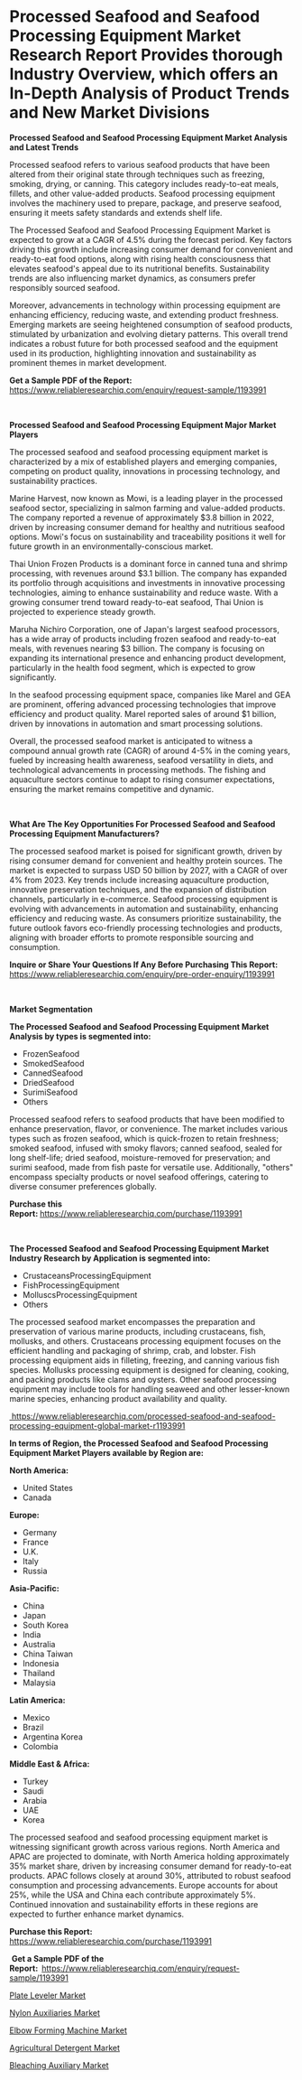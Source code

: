 <p><h1>Processed Seafood and Seafood Processing Equipment Market Research Report Provides thorough Industry Overview, which offers an In-Depth Analysis of Product Trends and New Market Divisions</h1></p><p><strong>Processed Seafood and Seafood Processing Equipment Market Analysis and Latest Trends</strong></p>
<p><p>Processed seafood refers to various seafood products that have been altered from their original state through techniques such as freezing, smoking, drying, or canning. This category includes ready-to-eat meals, fillets, and other value-added products. Seafood processing equipment involves the machinery used to prepare, package, and preserve seafood, ensuring it meets safety standards and extends shelf life.</p><p>The Processed Seafood and Seafood Processing Equipment Market is expected to grow at a CAGR of 4.5% during the forecast period. Key factors driving this growth include increasing consumer demand for convenient and ready-to-eat food options, along with rising health consciousness that elevates seafood's appeal due to its nutritional benefits. Sustainability trends are also influencing market dynamics, as consumers prefer responsibly sourced seafood.</p><p>Moreover, advancements in technology within processing equipment are enhancing efficiency, reducing waste, and extending product freshness. Emerging markets are seeing heightened consumption of seafood products, stimulated by urbanization and evolving dietary patterns. This overall trend indicates a robust future for both processed seafood and the equipment used in its production, highlighting innovation and sustainability as prominent themes in market development.</p></p>
<p><strong>Get a Sample PDF of the Report:&nbsp;</strong> <a href="https://www.reliableresearchiq.com/enquiry/request-sample/1193991?utm_campaign=1088&utm_medium=2&utm_source=Github&utm_content=ia&utm_term=11102024&utm_id=processed-seafood-and-seafood-processing-equipment">https://www.reliableresearchiq.com/enquiry/request-sample/1193991</a></p>
<p>&nbsp;</p>
<p><strong>Processed Seafood and Seafood Processing Equipment Major Market Players</strong></p>
<p><p>The processed seafood and seafood processing equipment market is characterized by a mix of established players and emerging companies, competing on product quality, innovations in processing technology, and sustainability practices.</p><p>Marine Harvest, now known as Mowi, is a leading player in the processed seafood sector, specializing in salmon farming and value-added products. The company reported a revenue of approximately $3.8 billion in 2022, driven by increasing consumer demand for healthy and nutritious seafood options. Mowi's focus on sustainability and traceability positions it well for future growth in an environmentally-conscious market.</p><p>Thai Union Frozen Products is a dominant force in canned tuna and shrimp processing, with revenues around $3.1 billion. The company has expanded its portfolio through acquisitions and investments in innovative processing technologies, aiming to enhance sustainability and reduce waste. With a growing consumer trend toward ready-to-eat seafood, Thai Union is projected to experience steady growth.</p><p>Maruha Nichiro Corporation, one of Japan's largest seafood processors, has a wide array of products including frozen seafood and ready-to-eat meals, with revenues nearing $3 billion. The company is focusing on expanding its international presence and enhancing product development, particularly in the health food segment, which is expected to grow significantly.</p><p>In the seafood processing equipment space, companies like Marel and GEA are prominent, offering advanced processing technologies that improve efficiency and product quality. Marel reported sales of around $1 billion, driven by innovations in automation and smart processing solutions.</p><p>Overall, the processed seafood market is anticipated to witness a compound annual growth rate (CAGR) of around 4-5% in the coming years, fueled by increasing health awareness, seafood versatility in diets, and technological advancements in processing methods. The fishing and aquaculture sectors continue to adapt to rising consumer expectations, ensuring the market remains competitive and dynamic.</p></p>
<p>&nbsp;</p>
<p><strong>What Are The Key Opportunities For Processed Seafood and Seafood Processing Equipment Manufacturers?</strong></p>
<p><p>The processed seafood market is poised for significant growth, driven by rising consumer demand for convenient and healthy protein sources. The market is expected to surpass USD 50 billion by 2027, with a CAGR of over 4% from 2023. Key trends include increasing aquaculture production, innovative preservation techniques, and the expansion of distribution channels, particularly in e-commerce. Seafood processing equipment is evolving with advancements in automation and sustainability, enhancing efficiency and reducing waste. As consumers prioritize sustainability, the future outlook favors eco-friendly processing technologies and products, aligning with broader efforts to promote responsible sourcing and consumption.</p></p>
<p><strong>Inquire or Share Your Questions If Any Before Purchasing This Report:</strong> <a href="https://www.reliableresearchiq.com/enquiry/pre-order-enquiry/1193991?utm_campaign=1088&utm_medium=2&utm_source=Github&utm_content=ia&utm_term=11102024&utm_id=processed-seafood-and-seafood-processing-equipment">https://www.reliableresearchiq.com/enquiry/pre-order-enquiry/1193991</a></p>
<p>&nbsp;</p>
<p><strong>Market Segmentation</strong></p>
<p><strong>The Processed Seafood and Seafood Processing Equipment Market Analysis by types is segmented into:</strong></p>
<p><ul><li>FrozenSeafood</li><li>SmokedSeafood</li><li>CannedSeafood</li><li>DriedSeafood</li><li>SurimiSeafood</li><li>Others</li></ul></p>
<p><p>Processed seafood refers to seafood products that have been modified to enhance preservation, flavor, or convenience. The market includes various types such as frozen seafood, which is quick-frozen to retain freshness; smoked seafood, infused with smoky flavors; canned seafood, sealed for long shelf-life; dried seafood, moisture-removed for preservation; and surimi seafood, made from fish paste for versatile use. Additionally, "others" encompass specialty products or novel seafood offerings, catering to diverse consumer preferences globally.</p></p>
<p><strong>Purchase this Report:&nbsp;</strong><a href="https://www.reliableresearchiq.com/purchase/1193991?utm_campaign=1088&utm_medium=2&utm_source=Github&utm_content=ia&utm_term=11102024&utm_id=processed-seafood-and-seafood-processing-equipment">https://www.reliableresearchiq.com/purchase/1193991</a></p>
<p>&nbsp;</p>
<p><strong>The Processed Seafood and Seafood Processing Equipment Market Industry Research by Application is segmented into:</strong></p>
<p><ul><li>CrustaceansProcessingEquipment</li><li>FishProcessingEquipment</li><li>MolluscsProcessingEquipment</li><li>Others</li></ul></p>
<p><p>The processed seafood market encompasses the preparation and preservation of various marine products, including crustaceans, fish, mollusks, and others. Crustaceans processing equipment focuses on the efficient handling and packaging of shrimp, crab, and lobster. Fish processing equipment aids in filleting, freezing, and canning various fish species. Mollusks processing equipment is designed for cleaning, cooking, and packing products like clams and oysters. Other seafood processing equipment may include tools for handling seaweed and other lesser-known marine species, enhancing product availability and quality.</p></p>
<p><a href="https://www.reliableresearchiq.com/processed-seafood-and-seafood-processing-equipment-global-market-r1193991?utm_campaign=1088&utm_medium=2&utm_source=Github&utm_content=ia&utm_term=11102024&utm_id=processed-seafood-and-seafood-processing-equipment">&nbsp;https://www.reliableresearchiq.com/processed-seafood-and-seafood-processing-equipment-global-market-r1193991</a></p>
<p><strong>In terms of Region, the Processed Seafood and Seafood Processing Equipment Market Players available by Region are:</strong></p>
<p>
    <p> <strong> North America: </strong>
        <ul>
            <li>United States</li>
            <li>Canada</li>
        </ul>
        </p> 
    <p> <strong> Europe: </strong>
        <ul>
            <li>Germany</li>
            <li>France</li>
            <li>U.K.</li>
            <li>Italy</li>
            <li>Russia</li>
        </ul>
        </p> 
    <p> <strong> Asia-Pacific: </strong>
        <ul>
            <li>China</li>
            <li>Japan</li>
            <li>South Korea</li>
            <li>India</li>
            <li>Australia</li>
            <li>China Taiwan</li>
            <li>Indonesia</li>
            <li>Thailand</li>
            <li>Malaysia</li>
        </ul>
        </p> 
    <p> <strong> Latin America: </strong>
        <ul>
            <li>Mexico</li>
            <li>Brazil</li>
            <li>Argentina Korea</li>
            <li>Colombia</li>
        </ul>
        </p> 
    <p> <strong> Middle East & Africa: </strong>
        <ul>
            <li>Turkey</li>
            <li>Saudi</li>
            <li>Arabia</li>
            <li>UAE</li>
            <li>Korea</li>
        </ul>
    </p>
    </p>
<p><p>The processed seafood and seafood processing equipment market is witnessing significant growth across various regions. North America and APAC are projected to dominate, with North America holding approximately 35% market share, driven by increasing consumer demand for ready-to-eat products. APAC follows closely at around 30%, attributed to robust seafood consumption and processing advancements. Europe accounts for about 25%, while the USA and China each contribute approximately 5%. Continued innovation and sustainability efforts in these regions are expected to further enhance market dynamics.</p></p>
<p><strong>Purchase this Report: </strong><a href="https://www.reliableresearchiq.com/purchase/1193991?utm_campaign=1088&utm_medium=2&utm_source=Github&utm_content=ia&utm_term=11102024&utm_id=processed-seafood-and-seafood-processing-equipment">https://www.reliableresearchiq.com/purchase/1193991</a></p>
<p>&nbsp;<strong>Get a Sample PDF of the Report:&nbsp;&nbsp;</strong><a href="https://www.reliableresearchiq.com/enquiry/request-sample/1193991?utm_campaign=1088&utm_medium=2&utm_source=Github&utm_content=ia&utm_term=11102024&utm_id=processed-seafood-and-seafood-processing-equipment">https://www.reliableresearchiq.com/enquiry/request-sample/1193991</a></p>
<p><strong></strong></p>
<p><p><a href="https://issuu.com/reportprime-2/docs/plate-leveler-market-size-2030.pptx_a7dd4f0a9dc752?utm_campaign=1088&utm_medium=2&utm_source=Github&utm_content=ia&utm_term=11102024&utm_id=processed-seafood-and-seafood-processing-equipment">Plate Leveler Market</a></p><p><a href="https://www.linkedin.com/pulse/global-nylon-auxiliaries-market-exploring-share-trends-future-oivcf?utm_campaign=1088&utm_medium=2&utm_source=Github&utm_content=ia&utm_term=11102024&utm_id=processed-seafood-and-seafood-processing-equipment">Nylon Auxiliaries Market</a></p><p><a href="https://issuu.com/reportprime-2/docs/elbow-forming-machine-market-size-2_9d327eeea774fd?utm_campaign=1088&utm_medium=2&utm_source=Github&utm_content=ia&utm_term=11102024&utm_id=processed-seafood-and-seafood-processing-equipment">Elbow Forming Machine Market</a></p><p><a href="https://www.linkedin.com/pulse/agricultural-detergent-market-outlook-share-analysis--hiiae?utm_campaign=1088&utm_medium=2&utm_source=Github&utm_content=ia&utm_term=11102024&utm_id=processed-seafood-and-seafood-processing-equipment">Agricultural Detergent Market</a></p><p><a href="https://www.linkedin.com/pulse/bleaching-auxiliary-market-emerging-trends-future-prospects-sqxff?utm_campaign=1088&utm_medium=2&utm_source=Github&utm_content=ia&utm_term=11102024&utm_id=processed-seafood-and-seafood-processing-equipment">Bleaching Auxiliary Market</a></p></p>